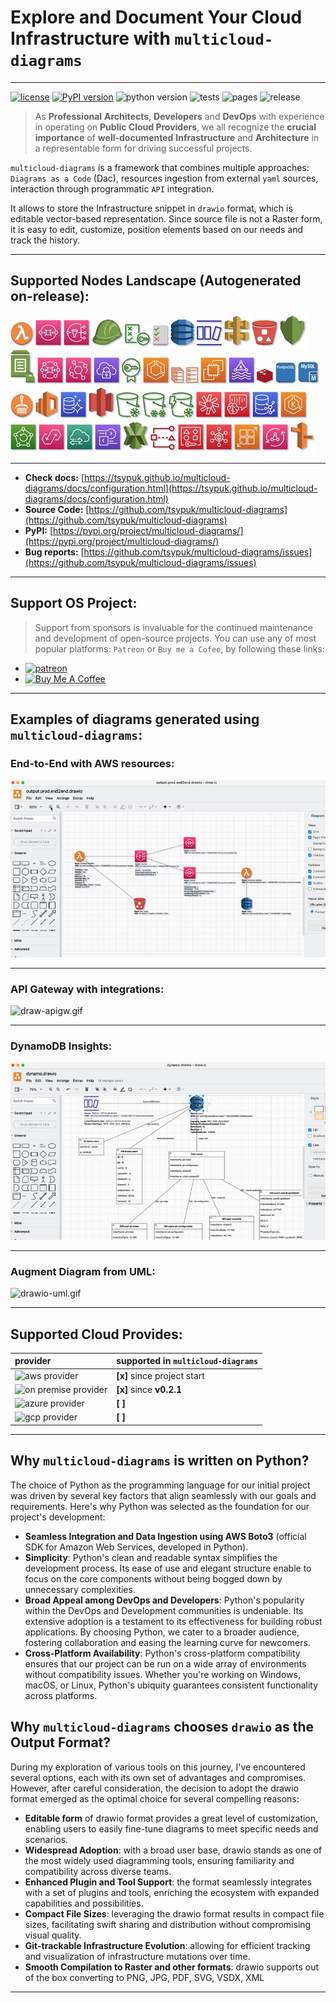 # Explore and Document Your Cloud Infrastructure with ``multicloud-diagrams``

---
[![license](https://img.shields.io/badge/license-MIT-blue.svg)](/LICENSE)
[![PyPI version](https://badge.fury.io/py/multicloud-diagrams.svg)](https://badge.fury.io/py/multicloud-diagrams)
![python version](https://img.shields.io/badge/python-%3E%3D%203.7-blue?logo=python)
![tests](https://github.com/tsypuk/multicloud-diagrams/workflows/Run%20tests/badge.svg?branch=main)
![pages](https://github.com/tsypuk/multicloud-diagrams/actions/workflows/pages.yml/badge.svg)
![release](https://github.com/tsypuk/multicloud-diagrams/actions/workflows/release.yaml/badge.svg)
> As **Professional** **Architects**, **Developers** and **DevOps**  with experience in operating on **Public Cloud Providers**, we all recognize the **crucial importance** of **well-documented**
**Infrastructure** and **Architecture** in a representable form for driving successful projects.

``multicloud-diagrams`` is a framework that combines multiple approaches: ``Diagrams as a Code`` (Dac), resources ingestion from external ``yaml`` sources, interaction through programmatic ``API`` integration.

It allows to store the Infrastructure snippet in ``drawio`` format, which is editable vector-based representation.
Since source file is not a Raster form, it is easy to edit, customize, position elements based on our needs and track the history.

---

## Supported Nodes Landscape (Autogenerated on-release):
![lambda_function.jpg](https://github.com/tsypuk/multicloud-diagrams/raw/main/docs/icons/jpg/lambda_function.jpg?raw=True)![sqs.jpg](https://github.com/tsypuk/multicloud-diagrams/raw/main/docs/icons/jpg/sqs.jpg?raw=True)![sns.jpg](https://github.com/tsypuk/multicloud-diagrams/raw/main/docs/icons/jpg/sns.jpg?raw=True)![iam_role.jpg](https://github.com/tsypuk/multicloud-diagrams/raw/main/docs/icons/jpg/iam_role.jpg?raw=True)![iam_policy.jpg](https://github.com/tsypuk/multicloud-diagrams/raw/main/docs/icons/jpg/iam_policy.jpg?raw=True)![iam_permission.jpg](https://github.com/tsypuk/multicloud-diagrams/raw/main/docs/icons/jpg/iam_permission.jpg?raw=True)![dynamo.jpg](https://github.com/tsypuk/multicloud-diagrams/raw/main/docs/icons/jpg/dynamo.jpg?raw=True)![dynamo_stream.jpg](https://github.com/tsypuk/multicloud-diagrams/raw/main/docs/icons/jpg/dynamo_stream.jpg?raw=True)![api_gw.jpg](https://github.com/tsypuk/multicloud-diagrams/raw/main/docs/icons/jpg/api_gw.jpg?raw=True)![s3.jpg](https://github.com/tsypuk/multicloud-diagrams/raw/main/docs/icons/jpg/s3.jpg?raw=True)![kms.jpg](https://github.com/tsypuk/multicloud-diagrams/raw/main/docs/icons/jpg/kms.jpg?raw=True)![ssm.jpg](https://github.com/tsypuk/multicloud-diagrams/raw/main/docs/icons/jpg/ssm.jpg?raw=True)![mq.jpg](https://github.com/tsypuk/multicloud-diagrams/raw/main/docs/icons/jpg/mq.jpg?raw=True)![event_bridge.jpg](https://github.com/tsypuk/multicloud-diagrams/raw/main/docs/icons/jpg/event_bridge.jpg?raw=True)![client_vpn.jpg](https://github.com/tsypuk/multicloud-diagrams/raw/main/docs/icons/jpg/client_vpn.jpg?raw=True)![certificate_manager.jpg](https://github.com/tsypuk/multicloud-diagrams/raw/main/docs/icons/jpg/certificate_manager.jpg?raw=True)![ecs.jpg](https://github.com/tsypuk/multicloud-diagrams/raw/main/docs/icons/jpg/ecs.jpg?raw=True)![ecs_service.jpg](https://github.com/tsypuk/multicloud-diagrams/raw/main/docs/icons/jpg/ecs_service.jpg?raw=True)![ecs_task.jpg](https://github.com/tsypuk/multicloud-diagrams/raw/main/docs/icons/jpg/ecs_task.jpg?raw=True)![ec2.jpg](https://github.com/tsypuk/multicloud-diagrams/raw/main/docs/icons/jpg/ec2.jpg?raw=True)![kafka.jpg](https://github.com/tsypuk/multicloud-diagrams/raw/main/docs/icons/jpg/kafka.jpg?raw=True)![redis.jpg](https://github.com/tsypuk/multicloud-diagrams/raw/main/docs/icons/jpg/redis.jpg?raw=True)![postgresql.jpg](https://github.com/tsypuk/multicloud-diagrams/raw/main/docs/icons/jpg/postgresql.jpg?raw=True)![mysql.jpg](https://github.com/tsypuk/multicloud-diagrams/raw/main/docs/icons/jpg/mysql.jpg?raw=True)![ecr.jpg](https://github.com/tsypuk/multicloud-diagrams/raw/main/docs/icons/jpg/ecr.jpg?raw=True)![elasticsearch_service.jpg](https://github.com/tsypuk/multicloud-diagrams/raw/main/docs/icons/jpg/elasticsearch_service.jpg?raw=True)![aurora.jpg](https://github.com/tsypuk/multicloud-diagrams/raw/main/docs/icons/jpg/aurora.jpg?raw=True)![glacier.jpg](https://github.com/tsypuk/multicloud-diagrams/raw/main/docs/icons/jpg/glacier.jpg?raw=True)![glacier_standard.jpg](https://github.com/tsypuk/multicloud-diagrams/raw/main/docs/icons/jpg/glacier_standard.jpg?raw=True)![glacier_deep_archival.jpg](https://github.com/tsypuk/multicloud-diagrams/raw/main/docs/icons/jpg/glacier_deep_archival.jpg?raw=True)![glacier_instant_retrival.jpg](https://github.com/tsypuk/multicloud-diagrams/raw/main/docs/icons/jpg/glacier_instant_retrival.jpg?raw=True)![chime_voice_connector.jpg](https://github.com/tsypuk/multicloud-diagrams/raw/main/docs/icons/jpg/chime_voice_connector.jpg?raw=True)![chime_sdk.jpg](https://github.com/tsypuk/multicloud-diagrams/raw/main/docs/icons/jpg/chime_sdk.jpg?raw=True)![neptune.jpg](https://github.com/tsypuk/multicloud-diagrams/raw/main/docs/icons/jpg/neptune.jpg?raw=True)![eks.jpg](https://github.com/tsypuk/multicloud-diagrams/raw/main/docs/icons/jpg/eks.jpg?raw=True)![backup.jpg](https://github.com/tsypuk/multicloud-diagrams/raw/main/docs/icons/jpg/backup.jpg?raw=True)![appflow.jpg](https://github.com/tsypuk/multicloud-diagrams/raw/main/docs/icons/jpg/appflow.jpg?raw=True)![datasync.jpg](https://github.com/tsypuk/multicloud-diagrams/raw/main/docs/icons/jpg/datasync.jpg?raw=True)![exchange.jpg](https://github.com/tsypuk/multicloud-diagrams/raw/main/docs/icons/jpg/exchange.jpg?raw=True)![xray.jpg](https://github.com/tsypuk/multicloud-diagrams/raw/main/docs/icons/jpg/xray.jpg?raw=True)![access_analyzer.jpg](https://github.com/tsypuk/multicloud-diagrams/raw/main/docs/icons/jpg/access_analyzer.jpg?raw=True)![resource_access_manager.jpg](https://github.com/tsypuk/multicloud-diagrams/raw/main/docs/icons/jpg/resource_access_manager.jpg?raw=True)![security_hub.jpg](https://github.com/tsypuk/multicloud-diagrams/raw/main/docs/icons/jpg/security_hub.jpg?raw=True)![app_runner.jpg](https://github.com/tsypuk/multicloud-diagrams/raw/main/docs/icons/jpg/app_runner.jpg?raw=True)![app_sync.jpg](https://github.com/tsypuk/multicloud-diagrams/raw/main/docs/icons/jpg/app_sync.jpg?raw=True)![route_53.jpg](https://github.com/tsypuk/multicloud-diagrams/raw/main/docs/icons/jpg/route_53.jpg?raw=True)

---

- **Check docs:** [https://tsypuk.github.io/multicloud-diagrams/docs/configuration.html](https://tsypuk.github.io/multicloud-diagrams/docs/configuration.html)
- **Source Code:** [https://github.com/tsypuk/multicloud-diagrams](https://github.com/tsypuk/multicloud-diagrams)
- **PyPI:** [https://pypi.org/project/multicloud-diagrams/](https://pypi.org/project/multicloud-diagrams/)
- **Bug reports:** [https://github.com/tsypuk/multicloud-diagrams/issues](https://github.com/tsypuk/multicloud-diagrams/issues)

---

## Support OS Project:

> Support from sponsors is invaluable for the continued maintenance and development of open-source projects.
You can use any of most popular platforms: ``Patreon`` or ``Buy me a Cofee``, by following these links:

- <a href="https://patreon.com/tsypuk"><img width="32" height="32" class="octicon rounded-2 d-block" alt="patreon" src="https://github.githubassets.com/images/modules/site/icons/funding_platforms/patreon.svg"></a>
- <a href="https://www.buymeacoffee.com/tsypuk" target="_blank"><img src="https://www.buymeacoffee.com/assets/img/custom_images/orange_img.png" alt="Buy Me A Coffee" style="height: 32px !important;width: 174px !important;box-shadow: 0px 3px 2px 0px rgba(190, 190, 190, 0.5) !important;" ></a>

---

## Examples of diagrams generated using ``multicloud-diagrams``:

### End-to-End with AWS resources:

![draw-e2e.gif](https://github.com/tsypuk/multicloud-diagrams/raw/main/docs/docs/images/drawio-end2end.gif?raw=True)

---

### API Gateway with integrations:

![draw-apigw.gif](https://github.com/tsypuk/multicloud-diagrams/raw/main/docs/docs/images/draw-apigw.gif?raw=True)

---

### DynamoDB Insights:

![drawio-dynamodb.gif](https://github.com/tsypuk/multicloud-diagrams/raw/main/docs/docs/images/drawio-dynamodb.gif?raw=True)

---

### Augment Diagram from UML:

![drawio-uml.gif](https://github.com/tsypuk/multicloud-diagrams/raw/main/docs/docs/images/uml_animated.gif?raw=True)

---

## Supported Cloud Provides:

| provider                                                                                       | supported in ``multicloud-diagrams`` |
|:-----------------------------------------------------------------------------------------------|:-------------------------------------|
| ![aws provider](https://img.shields.io/badge/AWS-orange?logo=amazon-aws&color=ff9900)          | **[x]** since project start          |
| ![on premise provider](https://img.shields.io/badge/OnPremise-orange?color=5f87bf)             | **[x]** since **v0.2.1**             |
| ![azure provider](https://img.shields.io/badge/Azure-orange?logo=microsoft-azure&color=0089d6) | **[  ]**                             |
| ![gcp provider](https://img.shields.io/badge/GCP-orange?logo=google-cloud&color=4285f4)        | **[  ]**                             |

---

## Why ``multicloud-diagrams`` is written on Python?

The choice of Python as the programming language for our initial project was driven by several key factors that align seamlessly with our goals and requirements. Here's why Python was selected as the foundation for our project's development:

- **Seamless Integration and Data Ingestion using AWS Boto3** (official SDK for Amazon Web Services, developed in Python).
- **Simplicity**: Python's clean and readable syntax simplifies the development process.
  Its ease of use and elegant structure enable to focus on the core components without being bogged down by unnecessary complexities.
- **Broad Appeal among DevOps and Developers**: Python's popularity within the DevOps and Development communities is undeniable.
  Its extensive adoption is a testament to its effectiveness for building robust applications.
  By choosing Python, we cater to a broader audience, fostering collaboration and easing the learning curve for newcomers.
- **Cross-Platform Availability**: Python's cross-platform compatibility ensures that our project can be run on a wide array of environments without compatibility issues.
  Whether you're working on Windows, macOS, or Linux, Python's ubiquity guarantees consistent functionality across platforms.

## Why ``multicloud-diagrams`` chooses ``drawio`` as the Output Format?
During my exploration of various tools on this journey, I've encountered several options, each with its own set of advantages and compromises. However, after careful consideration,
the decision to adopt the drawio format emerged as the optimal choice for several compelling reasons:

- **Editable form** of drawio format provides a great level of customization, enabling users to easily fine-tune diagrams to meet specific needs and scenarios.
- **Widespread Adoption**:  with a broad user base, drawio stands as one of the most widely used diagramming tools, ensuring familiarity and compatibility across diverse teams.
- **Enhanced Plugin and Tool Support**: the format seamlessly integrates with a set of plugins and tools, enriching the ecosystem with expanded capabilities and possibilities.
- **Compact File Sizes**: leveraging the drawio format results in compact file sizes, facilitating swift sharing and distribution without compromising visual quality.
- **Git-trackable Infrastructure Evolution**: allowing for efficient tracking and visualization of infrastructure mutations over time.
- **Smooth Compilation to Raster and other formats**: drawio supports out of the box converting to PNG, JPG, PDF, SVG, VSDX, XML

---